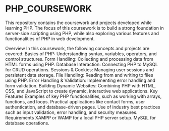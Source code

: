 # PHP_COURSEWORK
This repository contains the coursework and projects developed while learning PHP. The focus of this coursework is to build a strong foundation in server-side scripting using PHP, while also exploring various features and functionalities of PHP in web development.

Overview
In this coursework, the following concepts and projects are covered:
Basics of PHP: Understanding syntax, variables, operators, and control structures.
Form Handling: Collecting and processing data from HTML forms using PHP.
Database Interaction: Connecting PHP to MySQL for CRUD operations.
Sessions & Cookies: Managing user sessions and persistent data storage.
File Handling: Reading from and writing to files using PHP.
Error Handling & Validation: Implementing error handling and form validation.
Building Dynamic Websites: Combining PHP with HTML, CSS, and JavaScript to create dynamic, interactive web applications.
Key Features
Examples of key PHP functionalities, such as working with arrays, functions, and loops.
Practical applications like contact forms, user authentication, and database-driven pages.
Use of industry best practices such as input validation, error handling, and security measures.
Requirements
XAMPP or WAMP for a local PHP server setup.
MySQL for database operations.


